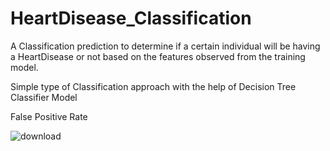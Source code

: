 # HeartDisease_Classification

A Classification prediction to determine if a certain individual will be having a HeartDisease or not based on the features observed from the training model.

Simple type of Classification approach with the help of Decision Tree Classifier Model


False Positive Rate

![download](https://user-images.githubusercontent.com/41074452/156030700-19e851fa-ce4b-4d17-a82e-d5ee6684b596.png)



